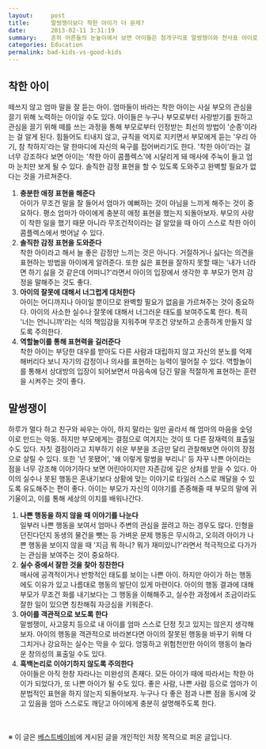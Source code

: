 ```yaml
---
layout:     post
title:      말썽쟁이보다 착한 아이가 더 문제?
date:       2013-02-11 3:31:19
summary:    흔히 어른들의 눈높이에서 보면 아이들은 청개구리표 말썽쟁이와 천사표 아이로 구분된다. 하지만 자라나는 아이를 이분법적으로 판단하는 건 절대 금물. 눈에 거슬리는 결점은 장점으로 바꾸고, 돋보이는 장점 뒤에 다른 문제는 없는지 짚어보는 지혜가 필요하다.
categories: Education
permalink: bad-kids-vs-good-kids
---
```



## 착한 아이

떼쓰지 않고 엄마 말을 잘 듣는 아이. 엄마들이 바라는 착한 아이는 사실 부모의 관심을 끌기 위해 노력하는 아이일 수도 있다. 아이들은 누구나 부모로부터 사랑받기를 원하고 관심을 끌기 위해 떼를 쓰는 과정을 통해 부모로부터 인정받는 최선의 방법이 '순종'이라는 걸 알게 된다. 힘들어도 티내지 않고, 규칙을 억지로 지키면서 부모에게 듣는 '우리 아기, 참 착하지'라는 말 한마디에 자신의 욕구를 접어버리기도 한다. '착한 아이'라는 걸 너무 강조하다 보면 아이는 '착한 아이 콤플렉스'에 시달리게 돼 매사에 주눅이 들고 엄마 눈치만 보게 될 수 있다. 솔직한 감정 표현을 할 수 있도록 도와주고 완벽할 필요가 없다는 것을 가르쳐준다.

1. <strong>충분한 애정 표현을 해준다</strong>       
아이가 무조건 말을 잘 들어서 엄마가 예뻐하는 것이 아님을 느끼게 해주는 것이 중요하다. 평소 엄마가 아이에게 충분히 애정 표현을 했는지 되돌아보자. 부모의 사랑이 착한 일을 했기 때문 아니라 무조건적이라는 걸 알았을 때 아이 스스로 착한 아이 콤플렉스에서 벗어날 수 있다.
2. <strong>솔직한 감정 표현을 도와준다</strong>       
착한 아이라고 해서 늘 좋은 감정만 느끼는 것은 아니다. 거절하거나 싫다는 의견을 표현하는 방법을 아이에게 알려준다. 또한 싫은 표현을 잘하지 못할 때는 '내가 너라면 하기 싫을 것 같은데 어떠니?'라면서 아이의 입장에서 생각한 후 부모가 먼저 감정을 말해주는 것도 좋다.
3. <strong>아이의 잘못에 대해서 너그럽게 대처한다</strong>       
아이는 어디까지나 아이일 뿐이므로 완벽할 필요가 없음을 가르쳐주는 것이 중요하다. 아이의 사소한 실수나 잘못에 대해서 너그러운 태도를 보여주도록 한다. 특히 '너는 언니니까'라는 식의 책임감을 지워주며 무조건 양보하고 순종하게 만들지 않도록 주의한다.
4. <strong>역할놀이를 통해 표현력을 길러준다</strong>       
착한 아이는 부당한 대우를 받아도 다른 사람과 대립하지 않고 자신의 분노를 억제해버리다 보니 자기의 감정이나 의사를 표현하는 능력이 떨어질 수 있다. 역할놀이를 통해서 상대방의 입장이 되어보면서 마음속에 담긴 말을 적절하게 표현하는 훈련을 시켜주는 것이 좋다.


## 말썽쟁이

하루가 멀다 하고 친구와 싸우는 아이, 하지 말라는 일만 골라서 해 엄마의 마음을 숯덩이로 만드는 악동. 하지만 부모에게는 결점으로 여겨지는 것이 또 다른 잠재력의 표출일 수도 있다. 자칫 결점이라고 치부하기 쉬운 부분을 조금만 달리 관찰해보면 아이의 장점으로 살릴 수 있다. 또한 '넌 못됐어', '왜 이렇게 말썽을 부리니' 등 자꾸 나쁜 아이라는 점을 너무 강조해 이야기하다 보면 어린아이지만 자존감에 깊은 상처를 받을 수 있다. 아이의 실수나 못된 행동은 혼내기보다 상황에 맞는 이야기로 타일러 스스로 깨달을 수 있도록 유도해주는 편이 좋다. 아이는 부모가 자신의 이야기를 존중해줄 때 부모의 말에 귀 기울이고, 이를 통해 세상의 이치를 배워나간다.

1. <strong>나쁜 행동을 하지 않을 때 이야기를 나눈다</strong>       
일부러 나쁜 행동을 보여서 엄마나 주변의 관심을 끌려고 하는 경우도 많다. 인형을 던진다던지 동생의 물건을 뺏는 등 가벼운 문제 행동은 무시하고, 오히려 아이가 나쁜 행동을 보이지 않을 때 '지금 뭐 하니? 뭐가 재미있니?'라면서 적극적으로 다가가는 관심을 보여주는 것이 중요하다.
2. <strong>실수 중에서 잘한 것을 찾아 칭찬한다</strong>       
매사에 공격적이거나 반항적인 태도를 보이는 나쁜 아이. 하지만 아이가 하는 행동에도 이유가 있고 나름대로 행동의 발단이 있게 마련이다. 아이의 행동 결과에 대해 부모가 무조건 화를 내기보다는 그 행동을 이해해주고, 실수한 과정에서 조금이라도 잘한 일이 있으면 칭찬해줘 자긍심을 키워준다.
3. <strong>아이를 객관적으로 보도록 한다</strong>       
말썽쟁이, 사고뭉치 등으로 내 아이를 엄마 스스로 단정 짓고 있지는 않은지 생각해보자. 아이의 행동을 객관적으로 바라본다면 아이의 잘못된 행동을 바꾸기 위해 다그치거나 강요하는 실수는 막을 수 있다. 엉뚱하고 위험천만한 아이의 행동이 놀라운 창의성의 표출일 수도 있다.
4. <strong>흑백논리로 이야기하지 않도록 주의한다</strong>        
아이들은 아직 한창 자라나는 미완성의 존재다. 모든 아이가 때에 따라서는 착한 아이가 되었다가, 또 나쁜 아이가 될 수도 있다. 좋은 사람, 나쁜 사람 등으로 엄마가 이분법적인 표현을 하지 않는지 되돌아보자. 누구나 다 좋은 점과 나쁜 점을 동시에 갖고 있음을 엄마 스스로도 깨닫고 아이에게 충분히 설명해주도록 한다.


<br /><br />
※ 이 글은 [베스트베이비](http://www.ibestbaby.co.kr)에 게시된 글을 개인적인 저장 목적으로 퍼온 글입니다.